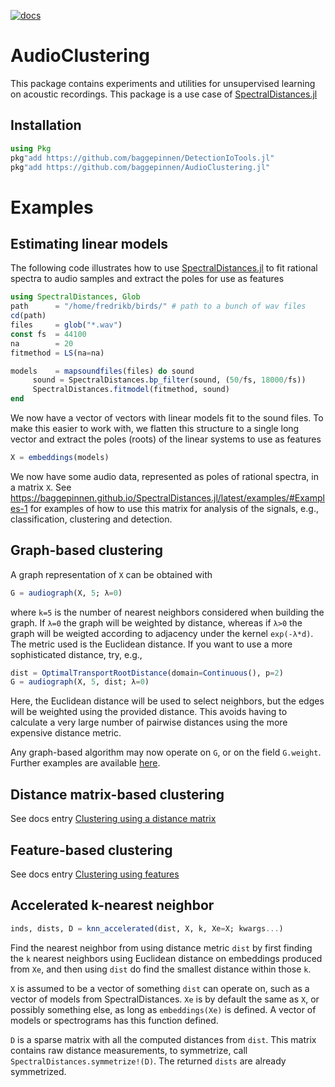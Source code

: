 [![docs](https://img.shields.io/badge/docs-latest-blue.svg)](https://baggepinnen.github.io/SpectralDistances.jl/latest)

# AudioClustering
This package contains experiments and utilities for unsupervised learning on acoustic recordings. This package is a use case of [SpectralDistances.jl](https://github.com/baggepinnen/SpectralDistances.jl)

## Installation

```julia
using Pkg
pkg"add https://github.com/baggepinnen/DetectionIoTools.jl"
pkg"add https://github.com/baggepinnen/AudioClustering.jl"
```

# Examples

## Estimating linear models
The following code illustrates how to use [SpectralDistances.jl](https://github.com/baggepinnen/SpectralDistances.jl) to fit rational spectra to audio samples and extract the poles for use as features
```julia
using SpectralDistances, Glob
path      = "/home/fredrikb/birds/" # path to a bunch of wav files
cd(path)
files     = glob("*.wav")
const fs  = 44100
na        = 20
fitmethod = LS(na=na)

models    = mapsoundfiles(files) do sound
     sound = SpectralDistances.bp_filter(sound, (50/fs, 18000/fs))
     SpectralDistances.fitmodel(fitmethod, sound)
end
```
We now have a vector of vectors with linear models fit to the sound files. To make this easier to work with, we flatten this structure to a single long vector and extract the poles (roots) of the linear systems to use as features
```julia
X = embeddings(models)
```

We now have some audio data, represented as poles of rational spectra, in a matrix `X`. See https://baggepinnen.github.io/SpectralDistances.jl/latest/examples/#Examples-1 for examples of how to use this matrix for analysis of the signals, e.g., classification, clustering and detection.


## Graph-based clustering
A graph representation of `X` can be obtained with
```julia
G = audiograph(X, 5; λ=0)
```
where `k=5` is the number of nearest neighbors considered when building the graph. If `λ=0` the graph will be weighted by distance, whereas if  `λ>0` the graph will be weigted according to adjacency under the kernel `exp(-λ*d)`. The metric used is the Euclidean distance. If you want to use a more sophisticated distance, try, e.g.,
```julia
dist = OptimalTransportRootDistance(domain=Continuous(), p=2)
G = audiograph(X, 5, dist; λ=0)
```
Here, the Euclidean distance will be used to select neighbors, but the edges will be weighted using the provided distance. This avoids having to calculate a very large number of pairwise distances using the more expensive distance metric.

Any graph-based algorithm may now operate on `G`, or on the field `G.weight`. Further examples are available [here](https://baggepinnen.github.io/SpectralDistances.jl/latest/examples/#Pairwise-distance-matrix-1).


## Distance matrix-based clustering
See docs entry [Clustering using a distance matrix](https://baggepinnen.github.io/SpectralDistances.jl/latest/taskview/#Clustering-using-a-distance-matrix-1)

## Feature-based clustering
See docs entry [Clustering using features](https://baggepinnen.github.io/SpectralDistances.jl/latest/taskview/#Clustering-using-features-1)


## Accelerated k-nearest neighbor
```julia
inds, dists, D = knn_accelerated(dist, X, k, Xe=X; kwargs...)
```

Find the nearest neighbor from using distance metric `dist` by first finding the `k` nearest neighbors using Euclidean distance on embeddings produced from `Xe`, and then using `dist` do find the smallest distance within those `k`.

`X` is assumed to be a vector of something `dist` can operate on, such as a vector of models from SpectralDistances. `Xe` is by default the same as `X`, or possibly something else, as long as `embeddings(Xe)` is defined. A vector of models or spectrograms has this function defined.

`D` is a sparse matrix with all the computed distances from `dist`. This matrix contains raw distance measurements, to symmetrize, call `SpectralDistances.symmetrize!(D)`. The returned `dists` are already symmetrized.

<!-- ## Low-rank model
To derive some insights into the data, we may attempt to fit a low-rank model. I have chosen some (hopefully) resonable defaults in the function `lowrankmodel`, but more control can always be recovered by using [LowRankModels.jl](https://github.com/madeleineudell/LowRankModels.jl) directly.
```julia
using AudioClustering
U,V,ch = AudioClustering.lowrankmodel(X; λ=0.00001)
heatmap(abs.(U), title="Features")
heatmap(abs.(sqrt.(abs.(V[2:end,:]))), title="Feature activations")
plot(ch.objective, lab="", title="Linear model convergence")

julia> mean(abs2, X - U'V)
0.0005889785344933411
```
![window](figs/features.svg)
![window](figs/featureact.svg)
![window](figs/convergence.svg)

The model `X ≈ U'V` has a nice sparse structure. Features 30 and upward are mostly not activated, apart from for a small number of clips.

We might for instance want to inspect the audio clip that has the largest activation of feature 35
```julia
ind = findmax(V[35,:])[2]
file = AudioClustering.model2file(modelsv[ind], models, files)
wavplay(file)
```
(it sounds funny) -->
